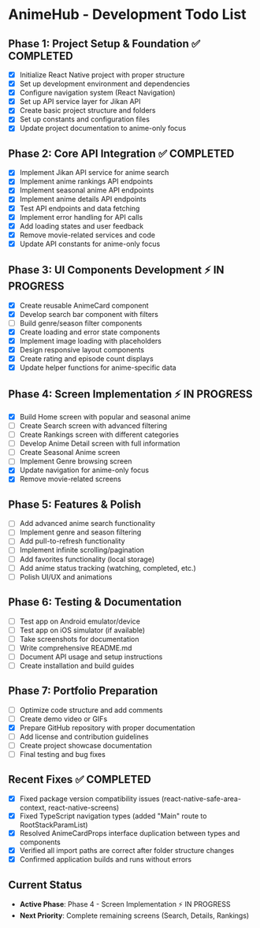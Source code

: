 # AnimeHub - Development Todo List

## Phase 1: Project Setup & Foundation ✅ COMPLETED
- [x] Initialize React Native project with proper structure
- [x] Set up development environment and dependencies
- [x] Configure navigation system (React Navigation)
- [x] Set up API service layer for Jikan API
- [x] Create basic project structure and folders
- [x] Set up constants and configuration files
- [x] Update project documentation to anime-only focus

## Phase 2: Core API Integration ✅ COMPLETED
- [x] Implement Jikan API service for anime search
- [x] Implement anime rankings API endpoints
- [x] Implement seasonal anime API endpoints
- [x] Implement anime details API endpoints
- [x] Test API endpoints and data fetching
- [x] Implement error handling for API calls
- [x] Add loading states and user feedback
- [x] Remove movie-related services and code
- [x] Update API constants for anime-only focus

## Phase 3: UI Components Development ⚡ IN PROGRESS
- [x] Create reusable AnimeCard component
- [x] Develop search bar component with filters
- [ ] Build genre/season filter components
- [x] Create loading and error state components
- [x] Implement image loading with placeholders
- [x] Design responsive layout components
- [x] Create rating and episode count displays
- [x] Update helper functions for anime-specific data

## Phase 4: Screen Implementation ⚡ IN PROGRESS
- [x] Build Home screen with popular and seasonal anime
- [ ] Create Search screen with advanced filtering
- [ ] Create Rankings screen with different categories
- [ ] Develop Anime Detail screen with full information
- [ ] Create Seasonal Anime screen
- [ ] Implement Genre browsing screen
- [x] Update navigation for anime-only focus
- [x] Remove movie-related screens

## Phase 5: Features & Polish
- [ ] Add advanced anime search functionality
- [ ] Implement genre and season filtering
- [ ] Add pull-to-refresh functionality
- [ ] Implement infinite scrolling/pagination
- [ ] Add favorites functionality (local storage)
- [ ] Add anime status tracking (watching, completed, etc.)
- [ ] Polish UI/UX and animations

## Phase 6: Testing & Documentation
- [ ] Test app on Android emulator/device
- [ ] Test app on iOS simulator (if available)
- [ ] Take screenshots for documentation
- [ ] Write comprehensive README.md
- [ ] Document API usage and setup instructions
- [ ] Create installation and build guides

## Phase 7: Portfolio Preparation
- [ ] Optimize code structure and add comments
- [ ] Create demo video or GIFs
- [x] Prepare GitHub repository with proper documentation
- [ ] Add license and contribution guidelines
- [ ] Create project showcase documentation
- [ ] Final testing and bug fixes

## Recent Fixes ✅ COMPLETED
- [x] Fixed package version compatibility issues (react-native-safe-area-context, react-native-screens)
- [x] Fixed TypeScript navigation types (added "Main" route to RootStackParamList)
- [x] Resolved AnimeCardProps interface duplication between types and components
- [x] Verified all import paths are correct after folder structure changes
- [x] Confirmed application builds and runs without errors

## Current Status
- **Active Phase**: Phase 4 - Screen Implementation ⚡ IN PROGRESS
- **Next Priority**: Complete remaining screens (Search, Details, Rankings)
